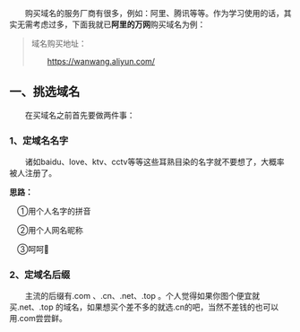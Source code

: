 &emsp;&emsp;购买域名的服务厂商有很多，例如：阿里、腾讯等等。作为学习使用的话，其实无需考虑过多，下面我就已**阿里的万网**购买域名为例：

> 域名购买地址：
>
> &emsp;&emsp;https://wanwang.aliyun.com/

## 一、挑选域名

&emsp;&emsp;在买域名之前首先要做两件事：

### 1、定域名名字

&emsp;&emsp;诸如baidu、love、ktv、cctv等等这些耳熟目染的名字就不要想了，大概率被人注册了。

**思路：**

&emsp;①用个人名字的拼音

&emsp;②用个人网名昵称

&emsp;③呵呵🤔

### 2、定域名后缀

&emsp;&emsp;主流的后缀有.com 、.cn、.net、.top 。个人觉得如果你图个便宜就买.net、.top 的域名，如果想买个差不多的就选.cn的吧，当然不差钱的也可以用.com尝尝鲜。



